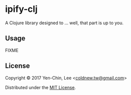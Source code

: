# ipify-clj

A Clojure library designed to ... well, that part is up to you.

## Usage

FIXME

## License

Copyright © 2017 Yen-Chin, Lee <<coldnew.tw@gmail.com>>

Distributed under the [MIT License](http://opensource.org/licenses/MIT).
